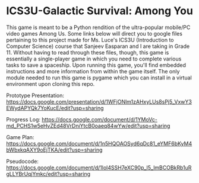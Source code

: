 # ICS3U-Galactic Survival: Among You

This game is meant to be a Python rendition of the ultra-popular mobile/PC video games Among Us. 
Some links below will direct you to google files pertaining to this project made for Ms. Luce's 
ICS3U (Introduction to Computer Science) course that Sanjeev Easparan and I are taking in Grade 11. 
Without having to read through these files, though, this game is essentially a single-player 
game in which you need to complete various tasks to save a spaceship. Upon running this game, you'll 
find embedded instructions and more information from within the game itself. The only module needed 
to run this game is pygame which you can install in a virtual environment upon cloning this repo. 

Prototype Presentation:
https://docs.google.com/presentation/d/1WFjONlm1zAHxyLUs8sPj5_VxwY3EWydAPYQk7YoKucE/edit?usp=sharing

Progress Log:
https://docs.google.com/document/d/1YMoVc-md_PCHS1w5eHvZEd48VrDniYtcB0oaeq84wYw/edit?usp=sharing

Game Plan:
https://docs.google.com/document/d/1n5HQOAOSyd6qDc81_eYMF6bKyM4bWbxkqAXY9oEjTKA/edit?usp=sharing

Pseudocode:
https://docs.google.com/document/d/1lol4SSH7eXC90p_l5_lmBCOBkRb1uRgLLYBrUqjYmkc/edit?usp=sharing
